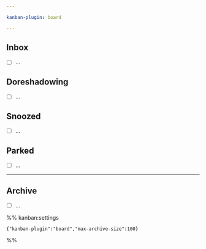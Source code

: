 ```yaml
---

kanban-plugin: board

---
```


## Inbox

- [ ] ...


## Doreshadowing

- [ ] ...


## Snoozed

- [ ] ...


## Parked

- [ ] ...


***

## Archive

- [ ] ...


%% kanban:settings
```
{"kanban-plugin":"board","max-archive-size":100}
```
%%
